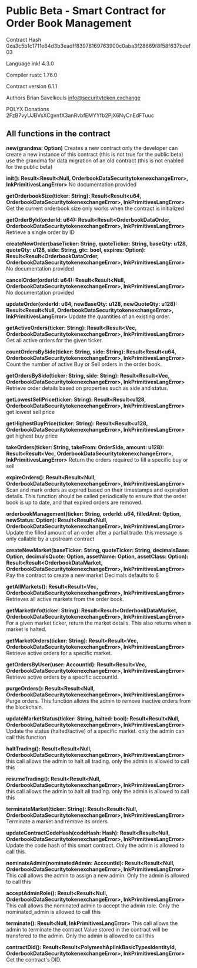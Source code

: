 # Public Beta - Smart Contract for Order Book Management

Contract Hash
0xa3c5b1c1711e64d3b3eadff83978169763900c0aba3f28669f8f58f637bdef03

Language
ink! 4.3.0

Compiler
rustc 1.76.0

Contract version
6.1.1

Authors
Brian Savelkouls <info@securitytoken.exchange>

POLYX Donations
2FzB7vyUJBVsXCgvnfX3anRvbfEMYYfb2PjX6NyCnEdFTuuc


## All functions in the contract

**new(grandma: Option<AccountId>)**
Creates a new contract 
only the developer can create a new instance of this contract (this is not true for the public beta)
use the grandma for data migration of an old contract (this is not enabled for the public beta)
 

**init(): Result<Result<Null, OrderbookDataSecuritytokenexchangeError>, InkPrimitivesLangError>**
No documentation provided

**getOrderbookSize(ticker: String): Result<Result<u64, OrderbookDataSecuritytokenexchangeError>, InkPrimitivesLangError>**
Get the current orderbook size 
only works when the contract is initialized

**getOrderById(orderId: u64): Result<Result<OrderbookDataOrder, OrderbookDataSecuritytokenexchangeError>, InkPrimitivesLangError>**
Retrieve a single order by ID

**createNewOrder(baseTicker: String, quoteTicker: String, baseQty: u128, quoteQty: u128, side: String, gtc: bool, expires: Option<u64>): Result<Result<OrderbookDataOrder, OrderbookDataSecuritytokenexchangeError>, InkPrimitivesLangError>**
No documentation provided

**cancelOrder(orderId: u64): Result<Result<Null, OrderbookDataSecuritytokenexchangeError>, InkPrimitivesLangError>**
No documentation provided

**updateOrder(orderId: u64, newBaseQty: u128, newQuoteQty: u128): Result<Result<Null, OrderbookDataSecuritytokenexchangeError>, InkPrimitivesLangError>**
Update the quantities of an existing order.

**getActiveOrders(ticker: String): Result<Result<Vec<OrderbookDataOrder>, OrderbookDataSecuritytokenexchangeError>, InkPrimitivesLangError>**
Get all active orders for the given ticker.

**countOrdersBySide(ticker: String, side: String): Result<Result<u64, OrderbookDataSecuritytokenexchangeError>, InkPrimitivesLangError>**
Count the number of active Buy or Sell orders in the order book.

**getOrdersBySide(ticker: String, side: String): Result<Result<Vec<OrderbookDataOrder>, OrderbookDataSecuritytokenexchangeError>, InkPrimitivesLangError>**
Retrieve order details based on properties such as side and status.

**getLowestSellPrice(ticker: String): Result<Result<u128, OrderbookDataSecuritytokenexchangeError>, InkPrimitivesLangError>**
get lowest sell price

**getHighestBuyPrice(ticker: String): Result<Result<u128, OrderbookDataSecuritytokenexchangeError>, InkPrimitivesLangError>**
get highest buy price

**takeOrders(ticker: String, takeFrom: OrderSide, amount: u128): Result<Result<Vec<OrderbookDataOrder>, OrderbookDataSecuritytokenexchangeError>, InkPrimitivesLangError>**
Return the orders required to fill a specific buy or sell

**expireOrders(): Result<Result<Null, OrderbookDataSecuritytokenexchangeError>, InkPrimitivesLangError>**
Scan and mark orders as expired based on their timestamps and expiration details. 
This function should be called periodically to ensure that the order book is up to date, and that expired orders are removed.

**orderbookManagement(ticker: String, orderId: u64, filledAmt: Option<u128>, newStatus: Option<Text>): Result<Result<Null, OrderbookDataSecuritytokenexchangeError>, InkPrimitivesLangError>**
Update the filled amount of an order after a partial trade. 
this message is only callable by a upstream contract

**createNewMarket(baseTicker: String, quoteTicker: String, decimalsBase: Option<u8>, decimalsQuote: Option<u8>, assetName: Option<Text>, assetClass: Option<OrderbookDataAssetClass>): Result<Result<OrderbookDataMarket, OrderbookDataSecuritytokenexchangeError>, InkPrimitivesLangError>**
Pay the contract to create a new market 
Decimals defaults to 6

**getAllMarkets(): Result<Result<Vec<OrderbookDataMarket>, OrderbookDataSecuritytokenexchangeError>, InkPrimitivesLangError>**
Retrieves all active markets from the order book.


**getMarketInfo(ticker: String): Result<Result<OrderbookDataMarket, OrderbookDataSecuritytokenexchangeError>, InkPrimitivesLangError>**
For a given market ticker, return the market details. 
This also returns when a market is halted.

**getMarketOrders(ticker: String): Result<Result<Vec<OrderbookDataOrder>, OrderbookDataSecuritytokenexchangeError>, InkPrimitivesLangError>**
Retrieve active orders for a specific market.

**getOrdersByUser(user: AccountId): Result<Result<Vec<OrderbookDataOrder>, OrderbookDataSecuritytokenexchangeError>, InkPrimitivesLangError>**
Retrieve active orders by a specific accountId.

**purgeOrders(): Result<Result<Null, OrderbookDataSecuritytokenexchangeError>, InkPrimitivesLangError>**
Purge orders. 
This function allows the admin to remove inactive orders from the blockchain.

**updateMarketStatus(ticker: String, halted: bool): Result<Result<Null, OrderbookDataSecuritytokenexchangeError>, InkPrimitivesLangError>**
Update the status (halted/active) of a specific market. 
only the admin can call this function

**haltTrading(): Result<Result<Null, OrderbookDataSecuritytokenexchangeError>, InkPrimitivesLangError>**
this call allows the admin to halt all trading. 
only the admin is allowed to call this

**resumeTrading(): Result<Result<Null, OrderbookDataSecuritytokenexchangeError>, InkPrimitivesLangError>**
this call allows the admin to halt all trading. 
only the admin is allowed to call this

**terminateMarket(ticker: String): Result<Result<Null, OrderbookDataSecuritytokenexchangeError>, InkPrimitivesLangError>**
Terminate a market and remove its orders.

**updateContractCodeHash(codeHash: Hash): Result<Result<Null, OrderbookDataSecuritytokenexchangeError>, InkPrimitivesLangError>**
Update the code hash of this smart contract. 
Only the admin is allowed to call this.

**nominateAdmin(nominatedAdmin: AccountId): Result<Result<Null, OrderbookDataSecuritytokenexchangeError>, InkPrimitivesLangError>**
This call allows the admin to assign a new admin. 
Only the admin is allowed to call this

**acceptAdminRole(): Result<Result<Null, OrderbookDataSecuritytokenexchangeError>, InkPrimitivesLangError>**
This call allows the nominated admin to accept the admin role. 
Only the nominated_admin is allowed to call this

**terminate(): Result<Null, InkPrimitivesLangError>**
This call allows the admin to terminate the contract 
Value stored in the contract will be transfered to the admin.
Only the admin is allowed to call this

**contractDid(): Result<Result<PolymeshApiInkBasicTypesIdentityId, OrderbookDataSecuritytokenexchangeError>, InkPrimitivesLangError>**
Get the contract's DID.
